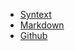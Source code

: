 * [Syntext](@root/)
* [Markdown](@root/markdown//)
* [Github](https://github.com/dmulholl/ark-katex-demo)
